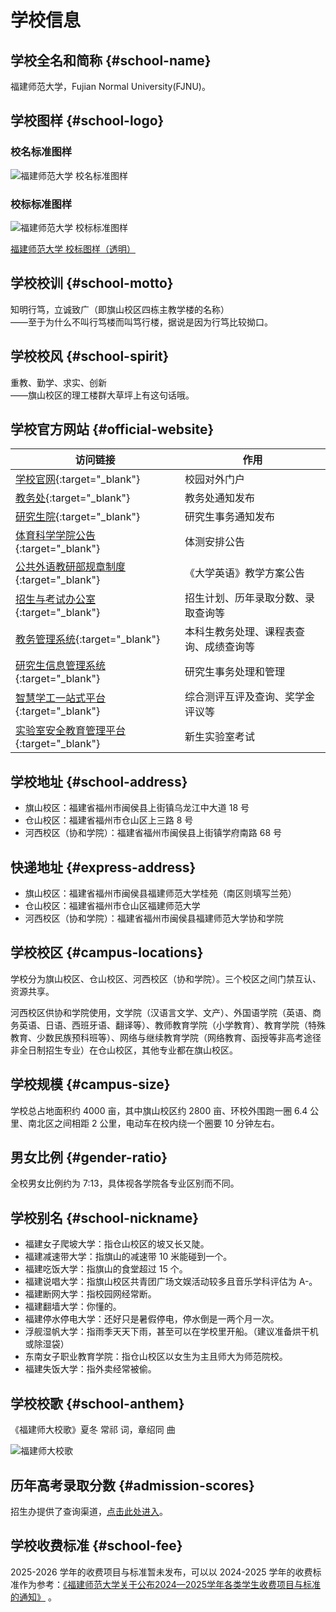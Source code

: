 # 学校信息

## 学校全名和简称 {#school-name}

福建师范大学，Fujian Normal University(FJNU)。

## 学校图样 {#school-logo}

### 校名标准图样

![福建师范大学 校名标准图样](https://office.fjnu.edu.cn/_upload/article/images/cb/73/81451cd54d83b6e449aa69a04cb2/2ceddd4a-590a-4008-a1c5-e8188b1ad8aa.jpg)

### 校标标准图样

![福建师范大学 校标标准图样](https://office.fjnu.edu.cn/_upload/article/images/e8/44/3115bea94bdbb0079b61c89d52db/d2b891e9-a0f1-41f9-bbba-856599ee67e7.jpg)

[福建师范大学 校标图样（透明）](https://zsb.fjnu.edu.cn/_upload/tpl/0a/9b/2715/template2715/images/logo.png)

## 学校校训 {#school-motto}

知明行笃，立诚致广（即旗山校区四栋主教学楼的名称）  
——至于为什么不叫行笃楼而叫笃行楼，据说是因为行笃比较拗口。

## 学校校风 {#school-spirit}

重教、勤学、求实、创新  
——旗山校区的理工楼群大草坪上有这句话哦。

## 学校官方网站 {#official-website}

| 访问链接 | 作用 |
| --- | --- |
| [学校官网](https://www.fjnu.edu.cn){:target="_blank"} | 校园对外门户 |
| [教务处](https://jwc.fjnu.edu.cn){:target="_blank"} | 教务处通知发布 |
| [研究生院](https://yjsy.fjnu.edu.cn){:target="_blank"} | 研究生事务通知发布 |
| [体育科学学院公告](https://tky.fjnu.edu.cn/tzjk/list.htm){:target="_blank"} | 体测安排公告 |
| [公共外语教研部规章制度](https://cfl.fjnu.edu.cn/xxfb/list.htm){:target="_blank"} | 《大学英语》教学方案公告 |
| [招生与考试办公室](https://zsb.fjnu.edu.cn/main.htm){:target="_blank"} | 招生计划、历年录取分数、录取查询等 |
| [教务管理系统](https://jwglxt.fjnu.edu.cn){:target="_blank"} | 本科生教务处理、课程表查询、成绩查询等 |
| [研究生信息管理系统](https://gedu.fjnu.edu.cn){:target="_blank"} | 研究生事务处理和管理 |
| [智慧学工一站式平台](https://stuportal.fjnu.edu.cn){:target="_blank"} | 综合测评互评及查询、奖学金评议等 |
| [实验室安全教育管理平台](https://syaqjy.fjnu.edu.cn/fjnu_ksxt){:target="_blank"} | 新生实验室考试 |

## 学校地址 {#school-address}

- 旗山校区：福建省福州市闽侯县上街镇乌龙江中大道 18 号
- 仓山校区：福建省福州市仓山区上三路 8 号
- 河西校区（协和学院）：福建省福州市闽侯县上街镇学府南路 68 号

## 快递地址 {#express-address}

- 旗山校区：福建省福州市闽侯县福建师范大学桂苑（南区则填写兰苑）
- 仓山校区：福建省福州市仓山区福建师范大学
- 河西校区（协和学院）：福建省福州市闽侯县福建师范大学协和学院

## 学校校区 {#campus-locations}

学校分为旗山校区、仓山校区、河西校区（协和学院）。三个校区之间门禁互认、资源共享。

河西校区供协和学院使用，文学院（汉语言文学、文产）、外国语学院（英语、商务英语、日语、西班牙语、翻译等）、教师教育学院（小学教育）、教育学院（特殊教育、少数民族预科班等）、网络与继续教育学院（网络教育、函授等非高考途径非全日制招生专业）在仓山校区，其他专业都在旗山校区。

## 学校规模 {#campus-size}

学校总占地面积约 4000 亩，其中旗山校区约 2800 亩、环校外围跑一圈 6.4 公里、南北区之间相距 2 公里，电动车在校内绕一个圈要 10 分钟左右。

## 男女比例 {#gender-ratio}

全校男女比例约为 7:13，具体视各学院各专业区别而不同。

## 学校别名 {#school-nickname}

- 福建女子爬坡大学：指仓山校区的坡又长又陡。
- 福建减速带大学：指旗山的减速带 10 米能碰到一个。
- 福建吃饭大学：指旗山的食堂超过 15 个。
- 福建说唱大学：指旗山校区共青团广场文娱活动较多且音乐学科评估为 A-。
- 福建断网大学：指校园网经常断。
- 福建翻墙大学：你懂的。
- 福建停水停电大学：还好只是暑假停电，停水倒是一两个月一次。
- 浮舰湿帆大学：指雨季天天下雨，甚至可以在学校里开船。（建议准备烘干机或除湿袋）
- 东南女子职业教育学院：指仓山校区以女生为主且师大为师范院校。
- 福建失饭大学：指外卖经常被偷。

## 学校校歌 {#school-anthem}

《福建师大校歌》夏冬 常祁 词，章绍同 曲

![福建师大校歌](https://www.fjnu.edu.cn/_upload/article/images/b6/06/1475029145c190a13d3df472875f/84b33769-8bdb-4e11-9bdf-ae7ec130f74a.jpg)

## 历年高考录取分数 {#admission-scores}

招生办提供了查询渠道，[点击此处进入](https://zsb.fjnu.edu.cn/_web/_apps/commonquery/commonquery/api/queryMatch/9.rst?_p=YXM9MTImdD0xNTYzJnA9MSZtPU4m&mongo=false)。

## 学校收费标准 {#school-fee}

2025-2026 学年的收费项目与标准暂未发布，可以以 2024-2025 学年的收费标准作为参考：[《福建师范大学关于公布2024—2025学年各类学生收费项目与标准的通知》](https://cwc.fjnu.edu.cn/07/06/c15751a395014/page.htm) 。
